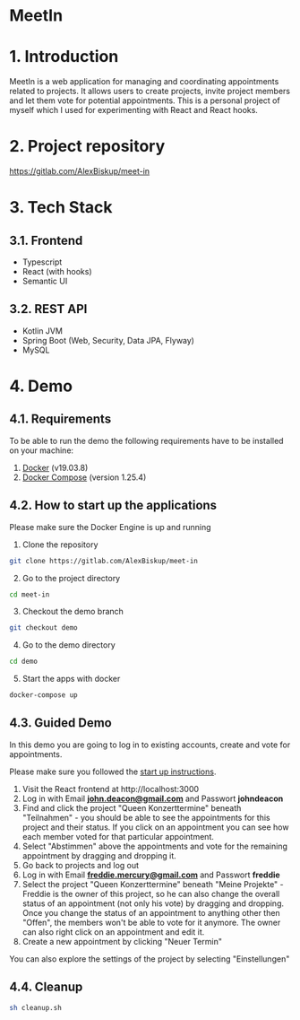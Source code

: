 # MeetIn

# 1. Introduction
MeetIn is a web application for managing and coordinating appointments related to projects. 
It allows users to create projects, invite project members and let them vote for potential appointments.
This is a personal project of myself which I used for experimenting with React and React hooks.

# 2. Project repository
https://gitlab.com/AlexBiskup/meet-in

# 3. Tech Stack
## 3.1. Frontend
- Typescript 
- React (with hooks)
- Semantic UI

## 3.2. REST API
- Kotlin JVM
- Spring Boot (Web, Security, Data JPA, Flyway)
- MySQL

# 4. Demo
## 4.1. Requirements

To be able to run the demo the following requirements have to be installed on your machine:

1. [Docker](https://docs.docker.com/desktop/) (v19.03.8)
2. [Docker Compose](https://docs.docker.com/compose/install/) (version 1.25.4)

## 4.2. How to start up the applications

Please make sure the Docker Engine is up and running

1. Clone the repository 
```bash
git clone https://gitlab.com/AlexBiskup/meet-in
```

2. Go to the project directory
```bash
cd meet-in
```

3. Checkout the demo branch
```bash
git checkout demo
```

4. Go to the demo directory
```bash
cd demo
```

5. Start the apps with docker
```bash
docker-compose up
```

## 4.3. Guided Demo
In this demo you are going to log in to existing accounts, create and vote for appointments.

Please make sure you followed the [start up instructions](#42-how-to-start-up-the-applications).


1. Visit the React frontend at http://localhost:3000
2. Log in with Email **john.deacon@gmail.com** and Passwort **johndeacon**
3. Find and click the project "Queen Konzerttermine" beneath "Teilnahmen" - you should be able to see the appointments for this project and their status.
   If you click on an appointment you can see how each member voted for that particular appointment. 
4. Select "Abstimmen" above the appointments and vote for the remaining appointment by dragging and dropping it.
5. Go back to projects and log out
6. Log in with Email **freddie.mercury@gmail.com** and Passwort **freddie**
7. Select the project "Queen Konzerttermine" beneath "Meine Projekte" - 
   Freddie is the owner of this project, so he can also change the overall status of an appointment (not only his vote) by dragging and dropping.
   Once you change the status of an appointment to anything other then "Offen", the members won't be able to vote for it anymore.
   The owner can also right click on an appointment and edit it.
8. Create a new appointment by clicking "Neuer Termin"

You can also explore the settings of the project by selecting "Einstellungen"

## 4.4. Cleanup
```bash
sh cleanup.sh
```